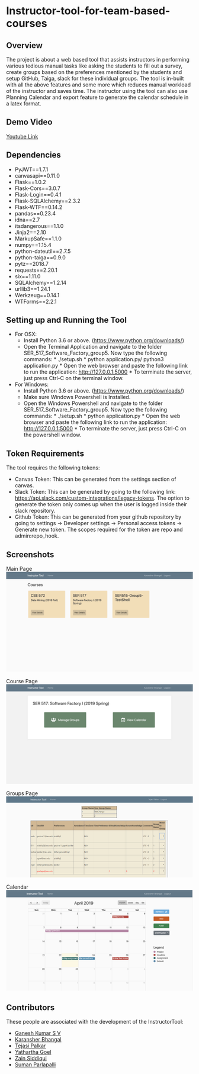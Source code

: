# Instructor-tool-for-team-based-courses

## Overview

The project is about a web based tool that assists instructors in performing various tedious manual tasks like asking the students to fill out a survey, create groups based on the preferences mentioned by the students and setup GitHub, Taiga, slack for these individual groups. The tool is in-built  with all the above features and some more which reduces manual workload of the instructor and saves time. The instructor using the tool can also use Planning Calendar and export feature to generate the calendar schedule in a latex format.

## Demo Video
[Youtube Link](https://www.youtube.com/watch?v=1JT21V8TISw)

## Dependencies

- PyJWT==1.7.1
- canvasapi==0.11.0
- Flask==1.0.2
- Flask-Cors==3.0.7
- Flask-Login==0.4.1
- Flask-SQLAlchemy==2.3.2
- Flask-WTF==0.14.2
- pandas==0.23.4
- idna==2.7
- itsdangerous==1.1.0
- Jinja2==2.10
- MarkupSafe==1.1.0
- numpy==1.15.4
- python-dateutil==2.7.5
- python-taiga==0.9.0
- pytz==2018.7
- requests==2.20.1
- six==1.11.0
- SQLAlchemy==1.2.14
- urllib3==1.24.1
- Werkzeug==0.14.1
- WTForms==2.2.1

## Setting up and Running the Tool
* For OSX:
    * Install Python 3.6 or above. (https://www.python.org/downloads/)
    * Open the Terminal Application and navigate to the folder SER_517_Software_Factory_group5. Now type the following commands:
          * ./setup.sh
          * python application.py/ python3 application.py
          * Open the web browser and paste the following link to run the application: http://127.0.0.1:5000
          * To terminate the server, just press Ctrl-C on the terminal window.
* For Windows:
    * Install Python 3.6 or above. (https://www.python.org/downloads/)
    * Make sure Windows Powershell is Installed.
    * Open the Windows Powershell and navigate to the folder SER_517_Software_Factory_group5. Now type the following commands:
           * ./setup.sh
           * python application.py
           * Open the web browser and paste the following link to run the application: http://127.0.0.1:5000
           * To terminate the server, just press Ctrl-C on the powershell window.
           
## Token Requirements
The tool requires the following tokens:
- Canvas Token: This can be generated from the settings section of canvas.
- Slack Token: This can be generated by going to the following link: https://api.slack.com/custom-integrations/legacy-tokens. The option to generate the token only comes up when the user is logged inside their slack repository.
- Github Token: This can be generated from your github repository by going to settings -> Developer settings -> Personal access tokens -> Generate new token. The scopes required for the token are repo and admin:repo_hook.

## Screenshots

Main Page
<img src="instructorTool/static/resources/home.png">

Course Page
<img src="instructorTool/static/resources/course_page.png">

Groups Page
<img src="instructorTool/static/resources/groups.png">

Calendar
<img src="instructorTool/static/resources/calendar.png">

## Contributors

These people are associated with the development of the InstructorTool:

- [Ganesh Kumar S V](https://github.com/svganesh)
- [Karansher Bhangal](https://github.com/kbhangal)
- [Tejasi Palkar](https://github.com/tejasipalkar)
- [Yathartha Goel](https://github.com/ygoel)
- [Zain Siddiqui](https://github.com/zain2511)
- [Suman Parlapalli](https://github.com/sumanparlapapalli)
